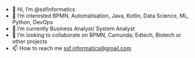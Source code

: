 - 👋 Hi, I’m @ssfinformatics
- 👀 I’m interested BPMN, Automatisation, Java, Kotlin, Data Science, ML, Python, DevOps
- 🌱 I’m currently Business Analyst/ System Analyst
- 💞️ I’m looking to collaborate on BPMN, Camunda; Edtech, Biotech or other projects
- 📫 How to reach me ssf.informatics@gmail.com

<!---
ssfinformatics/ssfinformatics is a ✨ special ✨ repository because its `README.md` (this file) appears on your GitHub profile.
You can click the Preview link to take a look at your changes.
--->
